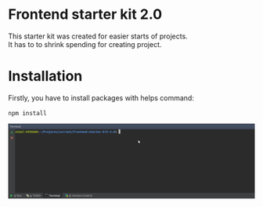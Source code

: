 # Frontend starter kit 2.0

This starter kit was created for easier starts of projects. <br>
It has to to shrink spending for creating project.

Installation
============

Firstly, you have to install packages with helps command:
```
npm install
```
![](npm.gif)
